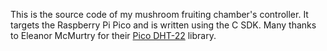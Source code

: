 This is the source code of my mushroom fruiting chamber's controller. It targets the Raspberry Pi Pico and is written using the C SDK. Many thanks to Eleanor McMurtry for their [Pico DHT-22](https://github.com/eleanor-em/) library.
